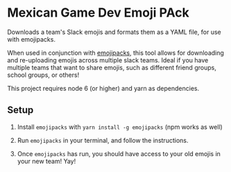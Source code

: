 # Mexican Game Dev Emoji PAck

Downloads a team's Slack emojis and formats them as a YAML file, for use with emojipacks.

When used in conjunction with [emojipacks](https://github.com/lambtron/emojipacks), this tool allows for downloading and re-uploading emojis across multiple slack teams. Ideal if you have multiple teams that want to share emojis, such as different friend groups, school groups, or others!

This project requires node 6 (or higher) and yarn as dependencies.

## Setup

1. Install `emojipacks` with `yarn install -g emojipacks` (npm works as well)

2. Run `emojipacks` in your terminal, and follow the instructions.

3. Once `emojipacks` has run, you should have access to your old emojis in your new team! Yay!

